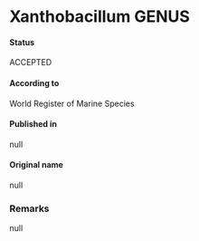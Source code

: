 Xanthobacillum GENUS
=======

#### Status
ACCEPTED

#### According to
World Register of Marine Species

#### Published in
null

#### Original name
null

### Remarks
null